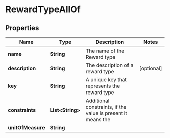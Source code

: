 

# RewardTypeAllOf


## Properties

Name | Type | Description | Notes
------------ | ------------- | ------------- | -------------
**name** | **String** | The name of the Reward type | 
**description** | **String** | The description of a reward type |  [optional]
**key** | **String** | A unique key that represents the reward type | 
**constraints** | **List&lt;String&gt;** | Additional constraints, if the value is present it means the | 
**unitOfMeasure** | **String** |  | 



